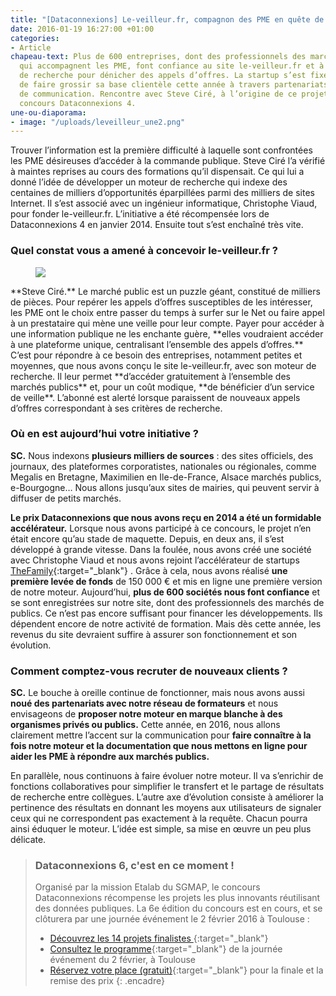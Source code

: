 ```yaml
---
title: "[Dataconnexions] Le-veilleur.fr, compagnon des PME en quête de marchés publics"
date: 2016-01-19 16:27:00 +01:00
categories:
- Article
chapeau-text: Plus de 600 entreprises, dont des professionnels des marchés publics
  qui accompagnent les PME, font confiance au site le-veilleur.fr et à son moteur
  de recherche pour dénicher des appels d’offres. La startup s’est fixée comme objectif
  de faire grossir sa base clientèle cette année à travers partenariats et actions
  de communication. Rencontre avec Steve Ciré, à l’origine de ce projet lauréat du
  concours Dataconnexions 4.
une-ou-diaporama:
- image: "/uploads/leveilleur_une2.png"
---
```


Trouver l’information est la première difficulté à laquelle sont confrontées les PME désireuses d’accéder à la commande publique. Steve Ciré l’a vérifié à maintes reprises au cours des formations qu’il dispensait. Ce qui lui a donné l’idée de développer un moteur de recherche qui indexe des centaines de milliers d’opportunités éparpillées parmi des milliers de sites Internet. Il s’est associé avec un ingénieur informatique, Christophe Viaud, pour fonder le-veilleur.fr. L’initiative a été récompensée lors de Dataconnexions 4 en janvier 2014. Ensuite tout s’est enchaîné très vite.

### Quel constat vous a amené à concevoir le-veilleur.fr ?

<figure class='image-left' style='width: 40%; margin-right: 10px;'><img src="/uploads/steve-cire_christophe-viaud.png"/></figure> **Steve Ciré.** Le marché public est un puzzle géant, constitué de milliers de pièces. Pour repérer les appels d’offres susceptibles de les intéresser, les PME ont le choix entre passer du temps à surfer sur le Net ou faire appel à un prestataire qui mène une veille pour leur compte. Payer pour accéder à une information publique ne les enchante guère, **elles voudraient accéder à une plateforme unique, centralisant l’ensemble des appels d’offres.** C’est pour répondre à ce besoin des entreprises, notamment petites et moyennes, que nous avons conçu le site le-veilleur.fr, avec son moteur de recherche. Il leur permet **d’accéder gratuitement à l’ensemble des marchés publics** et, pour un coût modique, **de bénéficier d’un service de veille**. L’abonné est alerté lorsque paraissent de nouveaux appels d’offres correspondant à ses critères de recherche.

### Où en est aujourd’hui votre initiative ?

**SC.** Nous indexons **plusieurs milliers de sources** : des sites officiels, des journaux, des plateformes corporatistes, nationales ou régionales, comme Megalis en Bretagne, Maximilien en Ile-de-France, Alsace marchés publics, e-Bourgogne… Nous allons jusqu’aux sites de mairies, qui peuvent servir à diffuser de petits marchés.

**Le prix Dataconnexions que nous avons reçu en 2014 a été un formidable accélérateur.** Lorsque nous avons participé à ce concours, le projet n’en était encore qu’au stade de  maquette. Depuis, en deux ans, il s’est développé à grande vitesse. Dans la foulée, nous avons créé une société avec Christophe Viaud et nous avons rejoint l’accélérateur de startups [TheFamily](https://www.thefamily.co/){:target="_blank"} . Grâce à cela, nous avons réalisé **une première levée de fonds** de 150 000 € et mis en ligne une première version de notre moteur. Aujourd’hui, **plus de 600 sociétés nous font confiance** et se sont enregistrées sur notre site, dont des professionnels des marchés de publics. Ce n’est pas encore suffisant pour financer les développements. Ils dépendent encore de notre activité de formation. Mais dès cette année, les revenus du site devraient suffire à assurer son fonctionnement et son évolution.

### Comment comptez-vous recruter de nouveaux clients ?

**SC.** Le bouche à oreille continue de fonctionner, mais nous avons aussi **noué des partenariats avec notre réseau de formateurs** et nous envisageons de **proposer notre moteur en marque blanche à des organismes privés ou publics.** Cette année, en 2016, nous allons clairement mettre l’accent sur la communication pour **faire connaître à la fois notre moteur et la documentation que nous mettons en ligne pour aider les PME à répondre aux marchés publics.**

En parallèle, nous continuons à faire évoluer notre moteur. Il va s’enrichir de fonctions collaboratives pour simplifier le transfert et le partage de résultats de recherche entre collègues. L’autre axe d’évolution consiste à améliorer la pertinence des résultats en donnant les moyens aux utilisateurs de signaler ceux qui ne correspondent pas exactement à la requête. Chacun pourra ainsi éduquer le moteur. L’idée est simple, sa mise en œuvre un peu plus délicate.

 

> ### Dataconnexions 6, c'est en ce moment !
>
>Organisé par la mission Etalab du SGMAP, le concours Dataconnexions récompense les projets les plus innovants réutilisant des données
publiques. La 6e édition du concours est en cours, et se clôturera par une journée événement le 2 février 2016 à Toulouse :
>* [Découvrez les 14 projets finalistes
](https://www.etalab.gouv.fr/decouvrez-les-finalistes-du-concours->dataconnexions-6){:target="_blank"}
>* [Consultez le programme](https://www.etalab.gouv.fr/ceremonie-de-remise-des-prix-dataconnexions-6-reservez-votre-place){:target="_blank"} de la journée événement du 2 février, à Toulouse
>* [Réservez votre place (gratuit)](https://www.eventbrite.fr/e/billets-concours-dataconnexions-6-finale-ceremonie-19573273187){:target="_blank"} pour la finale et la remise des prix
{: .encadre}